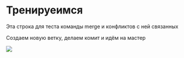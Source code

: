 # Тренируеимся

Эта строка для теста команды merge  и конфликтов с ней связанных

Создаем новую ветку, делаем комит и идём на мастер 

![](https://pp.userapi.com/c5584/u23616744/155296235/x_200c95bc.jpg)